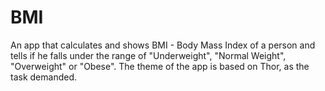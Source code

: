 # BMI
An app that calculates and shows BMI - Body Mass Index of a person and tells if he falls under the range of "Underweight", "Normal Weight", "Overweight" or "Obese". The theme of the app is based on Thor, as the task demanded.
